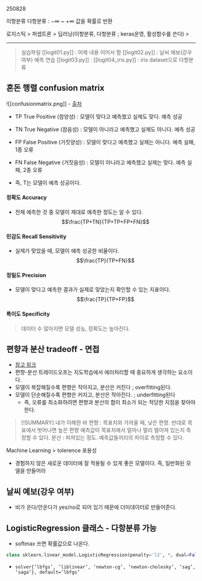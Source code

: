 250828

이항분류
다항분류 : $-\infty$ ~ $+\infty$ 값을 확률로 반환



로지스틱 > 퍼셉트론 > 딥러닝(이항분류, 다항분류 ; keras운영, 활성함수를 쓴다) >  

---

>실습파일
>[[logit01.py]] : 어제 내용 이어서 함
>[[logit02.py]] : 날씨 예보(강우 여부) 예측 연습
>[[logit03.py]] : 
>[[logit04_iris.py]] : iris dataset으로 다항분류

## 혼돈 행렬 confusion matrix
![[confusionmatrix.png]] - [출처](https://shinminyong.tistory.com/28)
- TP True Positive (참양성) : 모델이 맞다고 예측했고 실제도 맞다. 예측 성공
- TN True Negative (참음성) : 모델이 아니라고 예측했고 실제도 아니다. 예측 성공
- FP False Positive (거짓양성) : 모델이 맞다고 예측했고 실제는 아니다. 예측 실패, 1종 오류
- FN False Negative (거짓음성) : 모델이 아니라고 예측했고 실제는 맞다. 예측 실패, 2종 오류

- 즉, T는 모델이 예측 성공이다.

#### 정확도 Accuracy
- 전체 예측한 것 중 모델이 제대로 예측한 정도는 알 수 있다.
$$\frac{TP+TN}{TP+TP+FP+FN}$$

#### 민감도 Recall Sensitivity
- 실제가 맞았을 때, 모델이 예측 성공한 비율이다.
$$\frac{TP}{TP+FN}$$

#### 정밀도 Precision
- 모델이 맞다고 예측한 결과가 실제로 맞았는지 확인할 수 있는 지표이다.
$$\frac{TP}{TP+FP}$$

#### 특이도 Specificity

>데이터 수 많아지면 모델 성능, 정확도는 높아진다.

## 편향과 분산 tradeoff - 면접
- [참고 링크](https://bkshin.tistory.com/entry/%EB%A8%B8%EC%8B%A0%EB%9F%AC%EB%8B%9D-12-%ED%8E%B8%ED%96%A5Bias%EC%99%80-%EB%B6%84%EC%82%B0Variance-Trade-off)
- 편향-분산 트레이드오프는 지도학습에서 에러처리할 때 중요하게 생각하는 요소이다.
- 모델이 복잡해질수록 편향은 작아지고, 분산은 커진다 ; overfitting된다.
- 모델이 단순해질수록 편향은 커지고, 분산은 작아진다. ; underfitting된다
	- 즉, 오류를 최소화하려면 편향과 분산의 합이 최소가 되는 적당한 지점을 찾아야 한다.

>[!SUMMARY] 내가 이해한 바
>편향 : 목표치와 가까울 때, 낮은 편향. 반대로 목표에서 벗어나면 높은 편향
>	예측값이 목표치에서 얼마나 멀리 떨어져 있는지 측정할 수 있다.
>분산 : 퍼져있는 정도.
>	예측값들끼리의 차이로 측정할 수 있다.

Machine Learning > tolerence 포용성
- 경험하지 않은 새로운 데이터에 잘 적용될 수 있게 좋은 모델이다.
	즉, 일반화된 모델을 만들어라

## 날씨 예보(강우 여부)
- 비가 온다/안온다가 yes/no로 되어 있기 때문에 더미데이터로 만들어준다.


## LogisticRegression 클래스 - 다항분류 가능
- softmax 쓰면 확률값으로 나온다.
```python
class sklearn.linear_model.LogisticRegression(penalty='l2', *, dual=False, tol=0.0001, C=1.0, fit_intercept=True, intercept_scaling=1, class_weight=None, random_state=None, solver='lbfgs', max_iter=100, multi_class='deprecated', verbose=0, warm_start=False, n_jobs=None, l1_ratio=None)
```
- `solver{‘lbfgs’, ‘liblinear’, ‘newton-cg’, ‘newton-cholesky’, ‘sag’, ‘saga’}, default=’lbfgs’`



